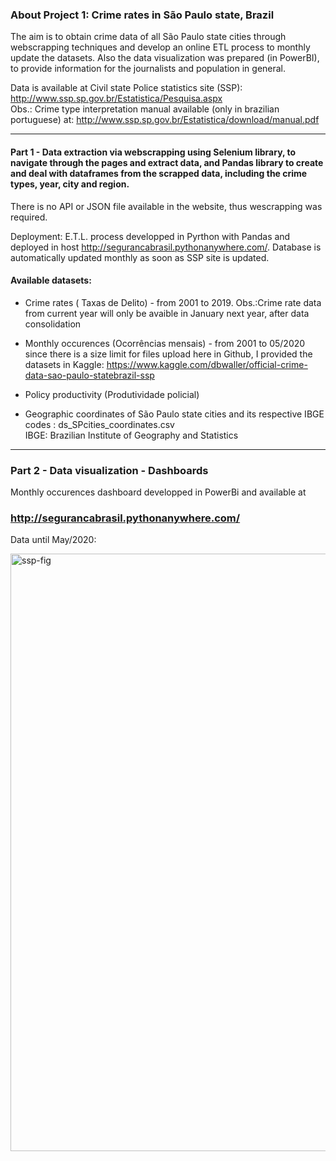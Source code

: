 
### About Project 1: Crime rates in São Paulo state, Brazil

The aim is to obtain crime data of all São Paulo state cities through webscrapping techniques and develop an online ETL process to monthly update the datasets. Also the data visualization was prepared (in PowerBI), to provide information for the journalists and population in general.
 
Data is available at Civil state Police statistics site (SSP):  http://www.ssp.sp.gov.br/Estatistica/Pesquisa.aspx   
Obs.: Crime type interpretation manual available (only in brazilian  portuguese) at: http://www.ssp.sp.gov.br/Estatistica/download/manual.pdf

----------------------
#### Part 1 - Data extraction via webscrapping  using Selenium library, to navigate through the pages and extract data, and Pandas library to create and deal with dataframes from the scrapped data, including the crime types, year, city and region.
There is no API or JSON file available in the website, thus wescrapping was required.

Deployment:  E.T.L. process developped in Pyrthon with Pandas and deployed in host http://segurancabrasil.pythonanywhere.com/.
Database is automatically  updated monthly as soon as SSP site is updated.
 
#### Available datasets:  
 - Crime rates ( Taxas de Delito)  -  from 2001 to 2019.
   Obs.:Crime rate data from current year will only be avaible in January  next year, after data consolidation
 
 - Monthly occurences (Ocorrências mensais) - from 2001 to 05/2020
   since there is a size limit for files upload here in Github, I provided the datasets in Kaggle:
   https://www.kaggle.com/dbwaller/official-crime-data-sao-paulo-statebrazil-ssp
 - Policy productivity (Produtividade policial)
 
-  Geographic coordinates of São Paulo state cities and its respective IBGE codes :  ds_SPcities_coordinates.csv  
   IBGE:  Brazilian Institute of Geography and Statistics

--------------------------

### Part 2 - Data visualization - Dashboards

Monthly occurences dashboard developped in PowerBi and available at  
 ### http://segurancabrasil.pythonanywhere.com/

Data until May/2020:

<img width="956" alt="ssp-fig" src="https://user-images.githubusercontent.com/52055874/87192447-d8860480-c2cc-11ea-980d-e14b6d285658.png">


